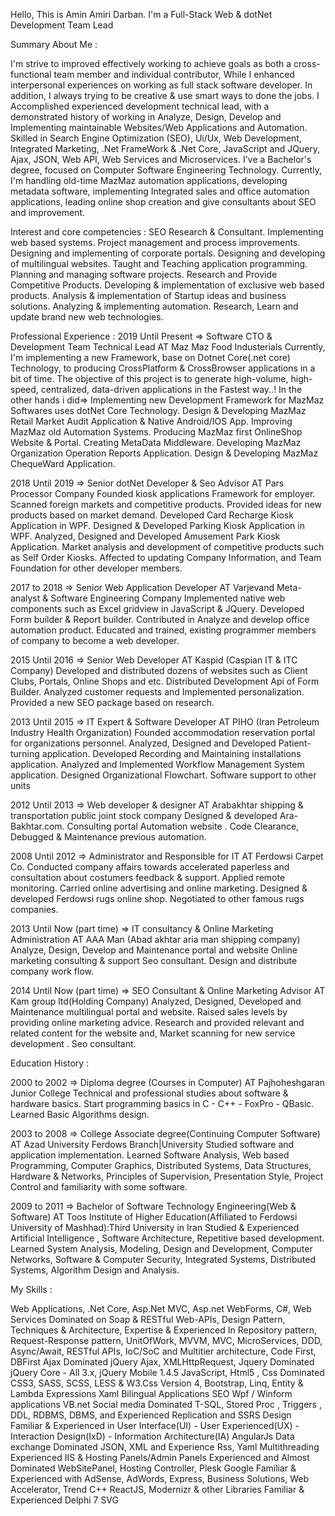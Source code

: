 Hello, This is Amin Amiri Darban. I'm a Full-Stack Web & dotNet Development Team Lead

Summary About Me : 

I'm strive to improved effectively working to achieve goals as both a cross-functional team member and individual contributor, While I enhanced interpersonal experiences on working as full stack software developer. In addition, I always trying to be creative & use smart ways to done the jobs.
I Accomplished experienced development technical lead, with a demonstrated history of working in Analyze, Design, Develop and Implementing maintainable Websites/Web Applications and Automation.
Skilled in Search Engine Optimization (SEO), Ui/Ux, Web Development, Integrated Marketing, .Net FrameWork & .Net Core, JavaScript and JQuery, Ajax, JSON, Web API, Web Services and Microservices.
I've a Bachelor's degree, focused on Computer Software Engineering Technology.
Currently, I'm handling old-time MazMaz automation applications, developing metadata software, implementing Integrated sales and office automation applications, leading online shop creation and give consultants about SEO and improvement.


Interest and core competencies : 
    SEO Research & Consultant.
    Implementing web based systems.
    Project management and process improvements.
    Designing and implementing of corporate portals.
    Designing and developing of multilingual websites.
    Taught and Teaching application programming.
    Planning and managing software projects.
    Research and Provide Competitive Products.
    Developing & implementation of exclusive web based products.
    Analysis & implementation of Startup ideas and business solutions.
    Analyzing & implementing automation.
    Research, Learn and update brand new web technologies.


Professional Experience : 
2019 Until Present => Software CTO & Development Team Technical Lead AT Maz Maz Food Industerials
    Currently, I'm implementing a new Framework, base on Dotnet Core(.net core) Technology, to producing CrossPlatform & CrossBrowser applications in a bit of time. The objective of this project is to generate high-volume, high-speed, centralized, data-driven applications in the Fastest way..! In the other hands i did=>
    Implementing new Development Framework for MazMaz Softwares uses dotNet Core Technology.
    Design & Developing MazMaz Retail Market Audit Application & Native Android/IOS App.
    Improving MazMaz old Automation Systems.
    Producing MazMaz first OnlineShop Website & Portal.
    Creating MetaData Middleware.
    Developing MazMaz Organization Operation Reports Application.
    Design & Developing MazMaz ChequeWard Application.

2018 Until 2019 => Senior dotNet Developer & Seo Advisor AT Pars Processor Company
    Founded kiosk applications Framework for employer.
    Scanned foreign markets and competitive products.
    Provided ideas for new products based on market demand.
    Developed Card Recharge Kiosk Application in WPF.
    Designed & Developed Parking Kiosk Application in WPF.
    Analyzed, Designed and Developed Amusement Park Kiosk Application.
    Market analysis and development of competitive products such as Self Order Kiosks.
    Affected to updating Company Information, and Team Foundation for other developer members.

2017 to 2018 => Senior Web Application Developer AT Varjevand Meta-analyst & Software Engineering Company
    Implemented native web components such as Excel gridview in JavaScript & JQuery.
    Developed Form builder & Report builder.
    Contributed in Analyze and develop office automation product.
    Educated and trained, existing programmer members of company to become a web developer.

2015 Until 2016 => Senior Web Developer AT Kaspid (Caspian IT & ITC Company)
    Developed and distributed dozens of websites such as Client Clubs, Portals, Online Shops and etc.
    Distributed Development Api of Form Builder.
    Analyzed customer requests and Implemented personalization.
    Provided a new SEO package based on research.

2013 Until 2015 => IT Expert & Software Developer AT PIHO (Iran Petroleum Industry Health Organization)
    Founded accommodation reservation portal for organizations personnel.
    Analyzed, Designed and Developed Patient-turning application.
    Developed Recording and Maintaining installations application.
    Analyzed and Implemented Workflow Management System application.
    Designed Organizational Flowchart.
    Software support to other units

2012 Until 2013 => Web developer & designer AT Arabakhtar shipping & transportation public joint stock company
    Designed & developed Ara-Bakhtar.com. Consulting portal Automation website .
    Code Clearance, Debugged  & Maintenance previous automation.

2008 Until 2012 => Administrator and Responsible for IT AT Ferdowsi Carpet Co.
    Conducted company affairs towards accelerated paperless and consultation about costumers feedback & support.
    Applied remote monitoring.
    Carried online advertising and online marketing.
    Designed & developed Ferdowsi rugs online shop.
    Negotiated to other famous rugs companies.

2013 Until Now (part time) => IT consultancy & Online Marketing Administration AT AAA Man (Abad akhtar aria man shipping company)
    Analyze, Design, Develop and Maintenance portal and website
    Online marketing consulting & support
    Seo consultant.
    Design and distribute company work flow.

2014 Until Now (part time) => SEO Consultant & Online Marketing Advisor AT Kam group ltd(Holding Company)
    Analyzed, Designed, Developed and Maintenance multilingual portal and website.
    Raised sales levels by providing online marketing advice.
    Research and provided relevant and related content for the website and, Market scanning for new service development .
    Seo consultant.



Education History :               

2000 to 2002 => Diploma degree (Courses in Computer) AT Pajhoheshgaran Junior College
Technical and professional studies about software & hardware basics. Start programming basics in C - C++ - FoxPro - QBasic. Learned Basic Algorithms design.

2003 to 2008 => College Associate degree(Continuing Computer Software) AT Azad University Ferdows Branch|University
Studied software and application implementation. Learned Software Analysis, Web based Programming, Computer Graphics, Distributed Systems, Data Structures, Hardware & Networks, Principles of Supervision, Presentation Style, Project Control and familiarity with some software.

2009 to 2011 => Bachelor of Software Technology Engineering(Web & Software) AT Toos Institute of Higher Education(Affiliated to Ferdowsi University of Mashhad):Third University in Iran
Studied & Experienced Artificial Intelligence , Software Architecture, Repetitive based development. Learned  System Analysis, Modeling, Design and Development, Computer Networks, Software & Computer Security, Integrated Systems, Distributed Systems, Algorithm Design and Analysis. 


My Skills :

Web Applications, .Net Core, Asp.Net MVC, Asp.net WebForms, C#, Web Services Dominated on Soap & RESTful Web-APIs,
Design Pattern, Techniques & Architecture,
Expertise & Experienced In Repository pattern, Request-Response pattern, UnitOfWork, MVVM, MVC, MicroServices, DDD, Async/Await, RESTful APIs, IoC/SoC and Multitier architecture, Code First, DBFirst
Ajax Dominated jQuery Ajax, XMLHttpRequest, Jquery Dominated jQuery Core - All 3.x, jQuery Mobile 1.4.5
JavaScript, Html5 , Css Dominated CSS3, SASS, SCSS, LESS & W3.Css Version 4, Bootstrap, Linq, Entity & Lambda Expressions
Xaml
Bilingual Applications
SEO
Wpf / Winform applications
VB.net
Social media
Dominated  T-SQL, Stored Proc , Triggers , DDL, RDBMS, DBMS, and Experienced Replication and SSRS Design
Familiar & Experienced in User Interface(UI) - User Experienced(UX) - Interaction Design(IxD) - Information Architecture(IA)
AngularJs
Data exchange
Dominated JSON, XML and Experience Rss, Yaml
Multithreading
Experienced
IIS & Hosting Panels/Admin Panels
Experienced and Almost Dominated WebSitePanel, Hosting Controller, Plesk
Google
Familiar & Experienced with AdSense, AdWords, Express, Business Solutions, Web Accelerator, Trend
C++
ReactJS, Modernizr & other Libraries
Familiar & Experienced
Delphi 7
SVG


